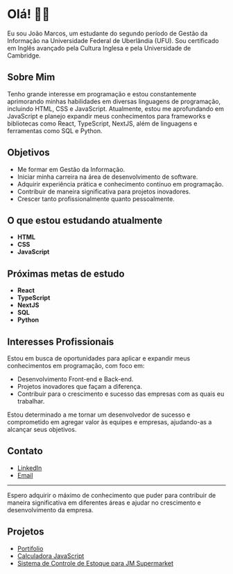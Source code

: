 # Olá! 👋🏻

Eu sou João Marcos, um estudante do segundo período de Gestão da Informação na Universidade Federal de Uberlândia (UFU). Sou certificado em Inglês avançado pela Cultura Inglesa e pela Universidade de Cambridge.

## Sobre Mim

Tenho grande interesse em programação e estou constantemente aprimorando minhas habilidades em diversas linguagens de programação, incluindo HTML, CSS e JavaScript. Atualmente, estou me aprofundando em JavaScript e planejo expandir meus conhecimentos para frameworks e bibliotecas como React, TypeScript, NextJS, além de linguagens e ferramentas como SQL e Python.

## Objetivos

- Me formar em Gestão da Informação.
- Iniciar minha carreira na área de desenvolvimento de software.
- Adquirir experiência prática e conhecimento contínuo em programação.
- Contribuir de maneira significativa para projetos inovadores.
- Crescer tanto profissionalmente quanto pessoalmente.

## O que estou estudando atualmente

- **HTML**
- **CSS**
- **JavaScript**

## Próximas metas de estudo

- **React**
- **TypeScript**
- **NextJS**
- **SQL**
- **Python**

## Interesses Profissionais

Estou em busca de oportunidades para aplicar e expandir meus conhecimentos em programação, com foco em:

- Desenvolvimento Front-end e Back-end.
- Projetos inovadores que façam a diferença.
- Contribuir para o crescimento e sucesso das empresas com as quais eu trabalhar.

Estou determinado a me tornar um desenvolvedor de sucesso e comprometido em agregar valor às equipes e empresas, ajudando-as a alcançar seus objetivos.

## Contato

- [LinkedIn](https://www.linkedin.com/in/ojoaomarcosilva/?locale=pt_BR)
- [Email](joaomarcos2827@gmail.com)

---

Espero adquirir o máximo de conhecimento que puder para contribuir de maneira significativa em diferentes áreas e ajudar no crescimento e desenvolvimento da empresa.

## Projetos

- [Portifolio](https://github.com/Joaomos/Portifolio)
- [Calculadora JavaScript](https://github.com/Joaomos/Calculadora-JavaScript)
- [Sistema de Controle de Estoque para JM Supermarket](https://github.com/Joaomos/Controle-de-estoque-de-mercadorias-de-supermercado)

